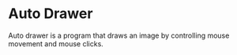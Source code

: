 # Auto Drawer

Auto drawer is a program that draws an image by controlling mouse movement and mouse clicks.